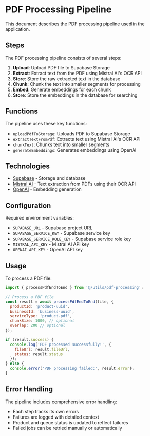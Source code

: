 # PDF Processing Pipeline

This document describes the PDF processing pipeline used in the application.

## Steps

The PDF processing pipeline consists of several steps:

1. **Upload**: Upload PDF file to Supabase Storage
2. **Extract**: Extract text from the PDF using Mistral AI's OCR API
3. **Store**: Store the raw extracted text in the database
4. **Chunk**: Chunk the text into smaller segments for processing
5. **Embed**: Generate embeddings for each chunk
6. **Store**: Store the embeddings in the database for searching

## Functions

The pipeline uses these key functions:

- `uploadPdfToStorage`: Uploads PDF to Supabase Storage
- `extractTextFromPdf`: Extracts text using Mistral AI's OCR API
- `chunkText`: Chunks text into smaller segments
- `generateEmbeddings`: Generates embeddings using OpenAI

## Technologies

- [Supabase](https://supabase.com) - Storage and database
- [Mistral AI](https://mistral.ai) - Text extraction from PDFs using their OCR API
- [OpenAI](https://openai.com) - Embedding generation

## Configuration

Required environment variables:
- `SUPABASE_URL` - Supabase project URL
- `SUPABASE_SERVICE_KEY` - Supabase service key
- `SUPABASE_SERVICE_ROLE_KEY` - Supabase service role key
- `MISTRAL_API_KEY` - Mistral AI API key
- `OPENAI_API_KEY` - OpenAI API key

## Usage

To process a PDF file:

```javascript
import { processPdfEndToEnd } from '@/utils/pdf-processing';

// Process a PDF file
const result = await processPdfEndToEnd(file, {
  productId: 'product-uuid',
  businessId: 'business-uuid',
  serviceType: 'product-pdf',
  chunkSize: 1000, // optional
  overlap: 200 // optional
});

if (result.success) {
  console.log('PDF processed successfully!', {
    fileUrl: result.fileUrl,
    status: result.status
  });
} else {
  console.error('PDF processing failed:', result.error);
}
```

## Error Handling

The pipeline includes comprehensive error handling:
- Each step tracks its own errors
- Failures are logged with detailed context
- Product and queue status is updated to reflect failures
- Failed jobs can be retried manually or automatically